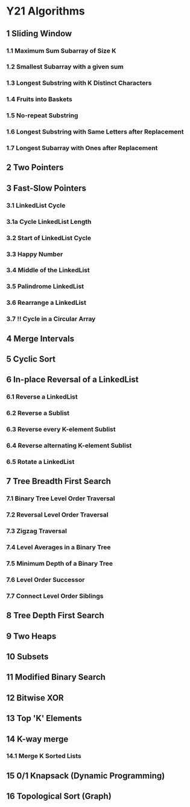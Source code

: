 # Y21 Algorithms

## 1 Sliding Window

### 1.1 Maximum Sum Subarray of Size K

### 1.2 Smallest Subarray with a given sum

### 1.3 Longest Substring with K Distinct Characters

### 1.4 Fruits into Baskets

### 1.5 No-repeat Substring

### 1.6 Longest Substring with Same Letters after Replacement

### 1.7 Longest Subarray with Ones after Replacement

## 2 Two Pointers

## 3 Fast-Slow Pointers

### 3.1 LinkedList Cycle

### 3.1a Cycle LinkedList Length

### 3.2 Start of LinkedList Cycle

### 3.3 Happy Number

### 3.4 Middle of the LinkedList

### 3.5 Palindrome LinkedList

### 3.6 Rearrange a LinkedList

### 3.7 !! Cycle in a Circular Array

## 4 Merge Intervals

## 5 Cyclic Sort

## 6 In-place Reversal of a LinkedList

### 6.1 Reverse a LinkedList

### 6.2 Reverse a Sublist

### 6.3 Reverse every K-element Sublist

### 6.4 Reverse alternating K-element Sublist

### 6.5 Rotate a LinkedList

## 7 Tree Breadth First Search

### 7.1 Binary Tree Level Order Traversal

### 7.2 Reversal Level Order Traversal

### 7.3 Zigzag Traversal

### 7.4 Level Averages in a Binary Tree

### 7.5 Minimum Depth of a Binary Tree

### 7.6 Level Order Successor

### 7.7 Connect Level Order Siblings

## 8 Tree Depth First Search

## 9 Two Heaps

## 10 Subsets

## 11 Modified Binary Search

## 12 Bitwise XOR

## 13 Top 'K' Elements

## 14 K-way merge

### 14.1 Merge K Sorted Lists

## 15 0/1 Knapsack (Dynamic Programming)

## 16 Topological Sort (Graph)
